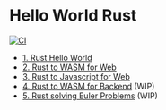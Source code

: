 # Hello World Rust

[![CI](https://github.com/jabrena/hello-world-rust/actions/workflows/build.yaml/badge.svg)](https://github.com/jabrena/hello-world-rust/actions/workflows/build.yaml)

- [1. Rust Hello World](./hello_world/README.md)
- [2. Rust to WASM for Web](./hello_world_wasm_web/README.md)
- [3. Rust to Javascript for Web](./hello_world_wasmjs_web/README.md)
- [4. Rust to WASM for Backend](./hello_world_wasm_backend/README.md) (WIP)
- [5. Rust solving Euler Problems](./rust_euler/README.md) (WIP)
